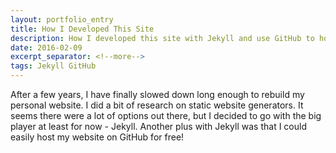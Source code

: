 ```yaml
---
layout: portfolio_entry
title: How I Developed This Site
description: How I developed this site with Jekyll and use GitHub to host it.
date: 2016-02-09
excerpt_separator: <!--more-->
tags: Jekyll GitHub
---
```



After a few years, I have finally slowed down long enough to rebuild my personal website. I did a bit of research on static website generators. It seems there were a lot of options out there, but I decided to go with the big player at least for now - Jekyll. Another plus with Jekyll was that I could easily host my website on GitHub for free!